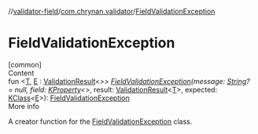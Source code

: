 //[validator-field](../../index.md)/[com.chrynan.validator](index.md)/[FieldValidationException](-field-validation-exception.md)



# FieldValidationException  
[common]  
Content  
fun <[T](-field-validation-exception.md), [E](-field-validation-exception.md) : [ValidationResult](../../../validator-core/validator-core/com.chrynan.validator/-validation-result/index.md)<*>> [FieldValidationException](-field-validation-exception.md)(message: [String](https://kotlinlang.org/api/latest/jvm/stdlib/kotlin/-string/index.html)? = null, field: [KProperty](https://kotlinlang.org/api/latest/jvm/stdlib/kotlin.reflect/-k-property/index.html)<*>, result: [ValidationResult](../../../validator-core/validator-core/com.chrynan.validator/-validation-result/index.md)<[T](-field-validation-exception.md)>, expected: [KClass](https://kotlinlang.org/api/latest/jvm/stdlib/kotlin.reflect/-k-class/index.html)<[E](-field-validation-exception.md)>): [FieldValidationException](-field-validation-exception/index.md)  
More info  


A creator function for the [FieldValidationException](-field-validation-exception/index.md) class.

  



